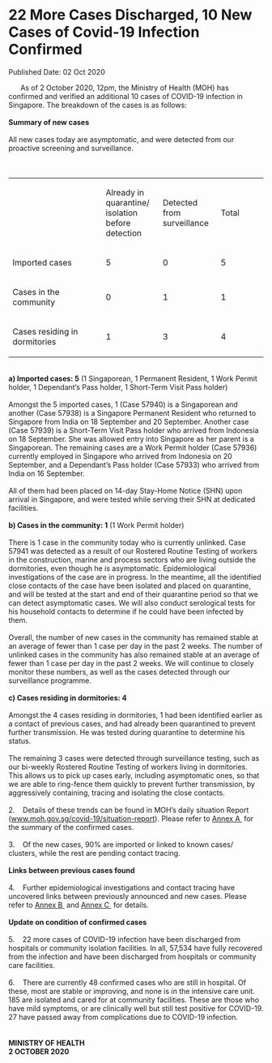 <html>
    <meta http-equiv="Content-Type" content="text/html; charset=utf-8"/>
    <meta charset="utf-8"/>
    <title>22 More Cases Discharged, 10 New Cases of Covid-19 Infection Confirmed</title>
    <body><h1>22 More Cases Discharged, 10 New Cases of Covid-19 Infection Confirmed</h1>
    <p>Published Date: 02 Oct 2020</p> &nbsp; &nbsp; &nbsp; As of 2 October 2020, 12pm, the Ministry of Health (MOH) has confirmed and verified an additional 10 cases of COVID-19 infection in Singapore. The breakdown of the cases is as follows:<br><br><strong>Summary of new cases</strong><br><br>All new cases today are asymptomatic, and were detected from our proactive screening and surveillance.&nbsp;<br><div><br><br><div dir="ltr" align="left"><table><colgroup><col width="241"><col width="120"><col width="120"><col width="120"></colgroup><tbody><tr><td><br></td><td><p dir="ltr">Already in quarantine/ isolation before detection</p></td><td><p dir="ltr">Detected from surveillance</p></td><td><p dir="ltr">Total</p></td></tr><tr><td><p dir="ltr">Imported cases</p></td><td><p dir="ltr">5</p></td><td><p dir="ltr">0</p></td><td><p dir="ltr">5</p></td></tr><tr><td><p dir="ltr">Cases in the community</p></td><td><p dir="ltr">0</p></td><td><p dir="ltr">1</p></td><td><p dir="ltr">1</p></td></tr><tr><td><p dir="ltr">Cases residing in dormitories</p></td><td><p dir="ltr">1</p></td><td><p dir="ltr">3</p></td><td><p dir="ltr">4</p></td></tr></tbody></table></div><br><strong>a) Imported cases: 5</strong> (1 Singaporean, 1 Permanent Resident, 1 Work Permit holder, 1 Dependant’s Pass holder, 1 Short-Term Visit Pass holder)<br><br>Amongst the 5 imported cases, 1 (Case 57940) is a Singaporean and another (Case 57938) is a Singapore Permanent Resident who returned to Singapore from India on 18 September and 20 September. Another case (Case 57939) is a Short-Term Visit Pass holder who arrived from Indonesia on 18 September. She was allowed entry into Singapore as her parent is a Singaporean. The remaining cases are a Work Permit holder (Case 57936) currently employed in Singapore who arrived from Indonesia on 20 September, and a Dependant’s Pass holder (Case 57933) who arrived from India on 16 September.<br><br>All of them had been placed on 14-day Stay-Home Notice (SHN) upon arrival in Singapore, and were tested while serving their SHN at dedicated facilities.&nbsp;<br><br><strong>b) Cases in the community: 1</strong> (1 Work Permit holder)<br><br>There is 1 case in the community today who is currently unlinked. Case 57941 was detected as a result of our Rostered Routine Testing of workers in the construction, marine and process sectors who are living outside the dormitories, even though he is asymptomatic. Epidemiological investigations of the case are in progress. In the meantime, all the identified close contacts of the case have been isolated and placed on quarantine, and will be tested at the start and end of their quarantine period so that we can detect asymptomatic cases. We will also conduct serological tests for his household contacts to determine if he could have been infected by them.<br><br>Overall, the number of new cases in the community has remained stable at an average of fewer than 1 case per day in the past 2 weeks. The number of unlinked cases in the community has also remained stable at an average of fewer than 1 case per day in the past 2 weeks. We will continue to closely monitor these numbers, as well as the cases detected through our surveillance programme.<br><br><strong>c) Cases residing in dormitories: 4</strong><br><br>Amongst the 4 cases residing in dormitories, 1 had been identified earlier as a contact of previous cases, and had already been quarantined to prevent further transmission. He was tested during quarantine to determine his status.&nbsp;&nbsp;<br><br>The remaining 3 cases were detected through surveillance testing, such as our bi-weekly Rostered Routine Testing of workers living in dormitories. This allows us to pick up cases early, including asymptomatic ones, so that we are able to ring-fence them quickly to prevent further transmission, by aggressively containing, tracing and isolating the close contacts.&nbsp;<br><br>2.&nbsp; &nbsp; Details of these trends can be found in MOH’s daily situation Report (<a href="https://www.moh.gov.sg/covid-19/situation-report" title="" class="" target="">www.moh.gov.sg/covid-19/situation-report</a>). Please refer to <a href="/docs/librariesprovider5/default-document-library/annex-a4f2c4980cc0c4eaf9297c2b4c93d3e92.pdf?sfvrsn=55d864fe_0" title="Annex A ">Annex A </a>&nbsp;for the summary of the confirmed cases.&nbsp;<br><br>3.&nbsp; &nbsp; Of the new cases, 90% are imported or linked to known cases/ clusters, while the rest are pending contact tracing.&nbsp;<br><br><strong>Links between previous cases found</strong><br><br>4.&nbsp; &nbsp; Further epidemiological investigations and contact tracing have uncovered links between previously announced and new cases. Please refer to <a href="/docs/librariesprovider5/default-document-library/annex-b603b19bc8982472c8835e08286b1b169.pdf?sfvrsn=5aa1c561_0" title="Annex B ">Annex B </a>&nbsp;and <a href="/docs/librariesprovider5/default-document-library/annex-c825213d0136e4684ab5ee9113e1af703.pdf?sfvrsn=6d48fac_0" title="Annex C ">Annex C </a>&nbsp;for details.&nbsp;<br><br><strong>Update on condition of confirmed cases</strong><br><br>5.&nbsp; &nbsp; 22 more cases of COVID-19 infection have been discharged from hospitals or community isolation facilities. In all, 57,534 have fully recovered from the infection and have been discharged from hospitals or community care facilities.&nbsp;<br><br>6.&nbsp; &nbsp; There are currently 48 confirmed cases who are still in hospital. Of these, most are stable or improving, and none is in the intensive care unit. 185 are isolated and cared for at community facilities. These are those who have mild symptoms, or are clinically well but still test positive for COVID-19. 27 have passed away from complications due to COVID-19 infection.&nbsp;<br><br><br><strong>MINISTRY OF HEALTH<br>2 OCTOBER 2020</strong><br><div><br></div><br></div></body>
</html>